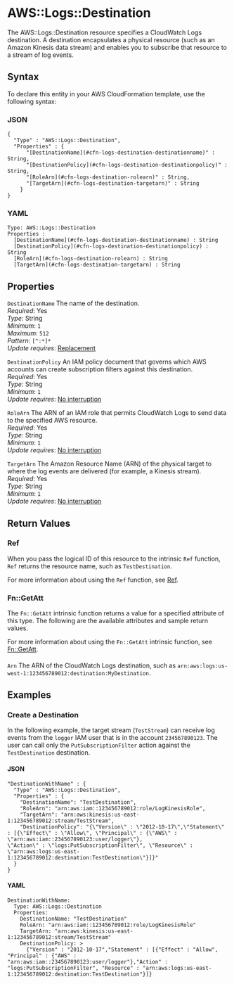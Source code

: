 # AWS::Logs::Destination<a name="aws-resource-logs-destination"></a>

The AWS::Logs::Destination resource specifies a CloudWatch Logs destination\. A destination encapsulates a physical resource \(such as an Amazon Kinesis data stream\) and enables you to subscribe that resource to a stream of log events\. 

## Syntax<a name="aws-resource-logs-destination-syntax"></a>

To declare this entity in your AWS CloudFormation template, use the following syntax:

### JSON<a name="aws-resource-logs-destination-syntax.json"></a>

```
{
  "Type" : "AWS::Logs::Destination",
  "Properties" : {
      "[DestinationName](#cfn-logs-destination-destinationname)" : String,
      "[DestinationPolicy](#cfn-logs-destination-destinationpolicy)" : String,
      "[RoleArn](#cfn-logs-destination-rolearn)" : String,
      "[TargetArn](#cfn-logs-destination-targetarn)" : String
    }
}
```

### YAML<a name="aws-resource-logs-destination-syntax.yaml"></a>

```
Type: AWS::Logs::Destination
Properties : 
﻿  [DestinationName](#cfn-logs-destination-destinationname) : String
﻿  [DestinationPolicy](#cfn-logs-destination-destinationpolicy) : String
﻿  [RoleArn](#cfn-logs-destination-rolearn) : String
﻿  [TargetArn](#cfn-logs-destination-targetarn) : String
```

## Properties<a name="aws-resource-logs-destination-properties"></a>

`DestinationName`  <a name="cfn-logs-destination-destinationname"></a>
The name of the destination\.  
*Required*: Yes  
*Type*: String  
*Minimum*: `1`  
*Maximum*: `512`  
*Pattern*: `[^:*]*`  
*Update requires*: [Replacement](https://docs.aws.amazon.com/AWSCloudFormation/latest/UserGuide/using-cfn-updating-stacks-update-behaviors.html#update-replacement)

`DestinationPolicy`  <a name="cfn-logs-destination-destinationpolicy"></a>
An IAM policy document that governs which AWS accounts can create subscription filters against this destination\.  
*Required*: Yes  
*Type*: String  
*Minimum*: `1`  
*Update requires*: [No interruption](https://docs.aws.amazon.com/AWSCloudFormation/latest/UserGuide/using-cfn-updating-stacks-update-behaviors.html#update-no-interrupt)

`RoleArn`  <a name="cfn-logs-destination-rolearn"></a>
The ARN of an IAM role that permits CloudWatch Logs to send data to the specified AWS resource\.  
*Required*: Yes  
*Type*: String  
*Minimum*: `1`  
*Update requires*: [No interruption](https://docs.aws.amazon.com/AWSCloudFormation/latest/UserGuide/using-cfn-updating-stacks-update-behaviors.html#update-no-interrupt)

`TargetArn`  <a name="cfn-logs-destination-targetarn"></a>
The Amazon Resource Name \(ARN\) of the physical target to where the log events are delivered \(for example, a Kinesis stream\)\.  
*Required*: Yes  
*Type*: String  
*Minimum*: `1`  
*Update requires*: [No interruption](https://docs.aws.amazon.com/AWSCloudFormation/latest/UserGuide/using-cfn-updating-stacks-update-behaviors.html#update-no-interrupt)

## Return Values<a name="aws-resource-logs-destination-return-values"></a>

### Ref<a name="aws-resource-logs-destination-return-values-ref"></a>

 When you pass the logical ID of this resource to the intrinsic `Ref` function, `Ref` returns the resource name, such as `TestDestination`\.

For more information about using the `Ref` function, see [Ref](https://docs.aws.amazon.com/AWSCloudFormation/latest/UserGuide/intrinsic-function-reference-ref.html)\.

### Fn::GetAtt<a name="aws-resource-logs-destination-return-values-fn--getatt"></a>

The `Fn::GetAtt` intrinsic function returns a value for a specified attribute of this type\. The following are the available attributes and sample return values\.

For more information about using the `Fn::GetAtt` intrinsic function, see [Fn::GetAtt](https://docs.aws.amazon.com/AWSCloudFormation/latest/UserGuide/intrinsic-function-reference-getatt.html)\.

#### <a name="aws-resource-logs-destination-return-values-fn--getatt-fn--getatt"></a>

`Arn`  <a name="Arn-fn::getatt"></a>
The ARN of the CloudWatch Logs destination, such as `arn:aws:logs:us-west-1:123456789012:destination:MyDestination`\.

## Examples<a name="aws-resource-logs-destination--examples"></a>

### Create a Destination<a name="aws-resource-logs-destination--examples--Create_a_Destination"></a>

In the following example, the target stream \(`TestStream`\) can receive log events from the `logger` IAM user that is in the account `234567890123`\. The user can call only the `PutSubscriptionFilter` action against the `TestDestination` destination\.

#### JSON<a name="aws-resource-logs-destination--examples--Create_a_Destination--json"></a>

```
"DestinationWithName" : {
  "Type" : "AWS::Logs::Destination",
  "Properties" : {
    "DestinationName": "TestDestination",
    "RoleArn": "arn:aws:iam::123456789012:role/LogKinesisRole",
    "TargetArn": "arn:aws:kinesis:us-east-1:123456789012:stream/TestStream",
    "DestinationPolicy": "{\"Version\" : \"2012-10-17\",\"Statement\" : [{\"Effect\" : \"Allow\", \"Principal\" : {\"AWS\" : \"arn:aws:iam::234567890123:user/logger\"},
\"Action\" : \"logs:PutSubscriptionFilter\", \"Resource\" : \"arn:aws:logs:us-east-1:123456789012:destination:TestDestination\"}]}"
  }
}
```

#### YAML<a name="aws-resource-logs-destination--examples--Create_a_Destination--yaml"></a>

```
DestinationWithName: 
  Type: AWS::Logs::Destination
  Properties: 
    DestinationName: "TestDestination"
    RoleArn: "arn:aws:iam::123456789012:role/LogKinesisRole"
    TargetArn: "arn:aws:kinesis:us-east-1:123456789012:stream/TestStream"
    DestinationPolicy: >
      {"Version" : "2012-10-17","Statement" : [{"Effect" : "Allow", "Principal" : {"AWS" : "arn:aws:iam::234567890123:user/logger"},"Action" : "logs:PutSubscriptionFilter", "Resource" : "arn:aws:logs:us-east-1:123456789012:destination:TestDestination"}]}
```